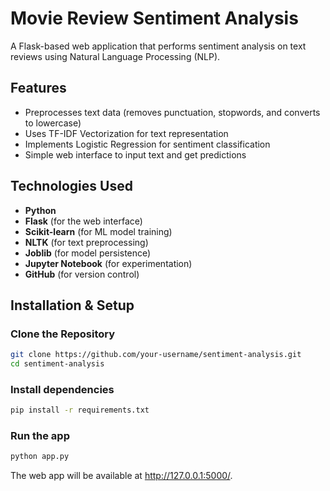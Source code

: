 # Movie Review Sentiment Analysis
A Flask-based web application that performs sentiment analysis on text reviews using Natural Language Processing (NLP).

## Features
- Preprocesses text data (removes punctuation, stopwords, and converts to lowercase)
- Uses TF-IDF Vectorization for text representation
- Implements Logistic Regression for sentiment classification
- Simple web interface to input text and get predictions

## Technologies Used
- **Python**
- **Flask** (for the web interface)
- **Scikit-learn** (for ML model training)
- **NLTK** (for text preprocessing)
- **Joblib** (for model persistence)
- **Jupyter Notebook** (for experimentation)
- **GitHub** (for version control)

## Installation & Setup
### Clone the Repository
```sh
git clone https://github.com/your-username/sentiment-analysis.git
cd sentiment-analysis
```

### Install dependencies
```sh
pip install -r requirements.txt
```  

### Run the app
```sh
python app.py
```
The web app will be available at http://127.0.0.1:5000/.
